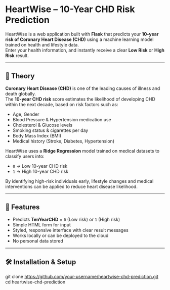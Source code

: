 # HeartWise – 10-Year CHD Risk Prediction

HeartWise is a web application built with **Flask** that predicts your **10-year risk of Coronary Heart Disease (CHD)** using a machine learning model trained on health and lifestyle data.  
Enter your health information, and instantly receive a clear **Low Risk** or **High Risk** result.

---

## 📖 Theory

**Coronary Heart Disease (CHD)** is one of the leading causes of illness and death globally.  
The **10-year CHD risk** score estimates the likelihood of developing CHD within the next decade, based on risk factors such as:

- Age, Gender  
- Blood Pressure & Hypertension medication use  
- Cholesterol & Glucose levels  
- Smoking status & cigarettes per day  
- Body Mass Index (BMI)  
- Medical history (Stroke, Diabetes, Hypertension)  

HeartWise uses a **Ridge Regression** model trained on medical datasets to classify users into:
- `0` → Low 10-year CHD risk  
- `1` → High 10-year CHD risk  

By identifying high-risk individuals early, lifestyle changes and medical interventions can be applied to reduce heart disease likelihood.

---

## 🚀 Features

- Predicts **TenYearCHD** = `0` (Low risk) or `1` (High risk)  
- Simple HTML form for input  
- Styled, responsive interface with clear result messages  
- Works locally or can be deployed to the cloud  
- No personal data stored

---
## 🛠 Installation & Setup
git clone https://github.com/your-username/heartwise-chd-prediction.git
cd heartwise-chd-prediction



